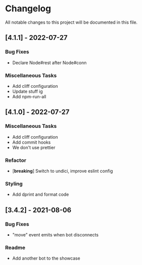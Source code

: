 # Changelog

All notable changes to this project will be documented in this file.

## [4.1.1] - 2022-07-27

### Bug Fixes

- Declare Node#rest after Node#conn

### Miscellaneous Tasks

- Add cliff configuration
- Update stuff ig
- Add npm-run-all

## [4.1.0] - 2022-07-27

### Miscellaneous Tasks

- Add cliff configuration
- Add commit hooks
- We don't use prettier

### Refactor

- [**breaking**] Switch to undici, improve eslint config

### Styling

- Add dprint and format code

## [3.4.2] - 2021-08-06

### Bug Fixes

- "move" event emits when bot disconnects

### Readme

- Add another bot to the showcase


